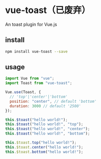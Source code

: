 # vue-toast（已废弃）

An toast plugin for Vue.js

## install

```bash
npm install vue-toast --save
```

## usage

```js
import Vue from "vue";
import Toast from "vue-toast";

Vue.use(Toast, {
  // 'top'|'center'|'bottom'
  position: "center", // default 'bottom'
  duration: 3000 // default '2500'
});
```

```js
this.$toast("hello world!");
this.$toast("hello world!", "top");
this.$toast("hello world!", "center");
this.$toast("hello world!", "bottom");

this.$toast.top("hello world!");
this.$toast.center("hello world!");
this.$toast.bottom("hello world!");
```
